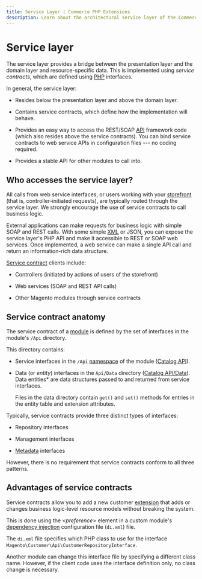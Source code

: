 ```yaml
---
title: Service Layer | Commerce PHP Extensions
description: Learn about the architectural service layer of the Commerce framework.
---
```


# Service layer

The service layer provides a bridge between the presentation layer and the domain layer and resource-specific data.
This is implemented using *service contracts*, which are defined using [PHP](https://glossary.magento.com/php) interfaces.

In general, the service layer:

*  Resides below the presentation layer and above the domain layer.

*  Contains service contracts, which define how the implementation will behave.

*  Provides an easy way to access the REST/SOAP [API](https://glossary.magento.com/api) framework code (which also resides above the service contracts). You can bind service contracts to web service APIs in configuration files --- no coding required.

*  Provides a stable API for other modules to call into.

## Who accesses the service layer?

All calls from web service interfaces, or users working with your [storefront](https://glossary.magento.com/storefront) (that is, controller-initiated requests), are typically routed through the service layer.
We strongly encourage the use of service contracts to call business logic.

External applications can make requests for business logic with simple SOAP and REST calls.
With some simple [XML](https://glossary.magento.com/xml) or JSON, you can expose the service layer's PHP API and make it accessible to REST or SOAP web services.
Once implemented, a web service can make a single API call and return an information-rich data structure.

[Service contract](https://glossary.magento.com/service-contract) clients include:

*  Controllers (initiated by actions of users of the storefront)

*  Web services (SOAP and REST API calls)

*  Other Magento modules through service contracts

## Service contract anatomy

The service contract of a [module](https://glossary.magento.com/module) is defined by the set of interfaces in the module's `/Api` directory.

This directory contains:

*  Service interfaces in the `/Api` [namespace](https://glossary.magento.com/namespace) of the module ([Catalog API](https://github.com/magento/magento2/blob/2.4/app/code/Magento/Catalog/Api)).

*  Data (or *entity*) interfaces in the `Api/Data` directory ([Catalog API/Data](https://github.com/magento/magento2/blob/2.4/app/code/Magento/Catalog/Api/Data)).
   Data entities* are data structures passed to and returned from service interfaces.

   Files in the data directory contain `get()` and `set()` methods for entries in the entity table and extension attributes.

Typically, service contracts provide three distinct types of interfaces:

*  Repository interfaces

*  Management interfaces

*  [Metadata](https://glossary.magento.com/metadata) interfaces

However, there is no requirement that service contracts conform to all three patterns.

## Advantages of service contracts

Service contracts allow you to add a new customer [extension](https://glossary.magento.com/extension) that adds or changes business logic-level resource models without breaking the system.

This is done using the *&lt;preference&gt;* element in a custom module's [dependency injection](https://glossary.magento.com/dependency-injection) configuration file (`di.xml`) file.

The `di.xml` file specifies which PHP class to use for the interface `Magento\Customer\Api\CustomerRepositoryInterface`.

Another module can change this interface file by specifying a different class name.
However, if the client code uses the interface definition only, no class change is necessary.
